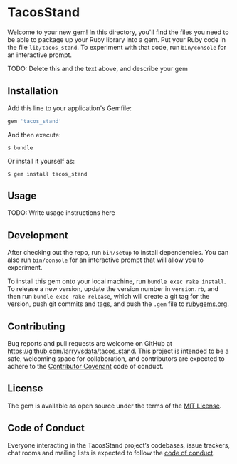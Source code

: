 # TacosStand

Welcome to your new gem! In this directory, you'll find the files you need to be able to package up your Ruby library into a gem. Put your Ruby code in the file `lib/tacos_stand`. To experiment with that code, run `bin/console` for an interactive prompt.

TODO: Delete this and the text above, and describe your gem

## Installation

Add this line to your application's Gemfile:

```ruby
gem 'tacos_stand'
```

And then execute:

    $ bundle

Or install it yourself as:

    $ gem install tacos_stand

## Usage

TODO: Write usage instructions here

## Development

After checking out the repo, run `bin/setup` to install dependencies. You can also run `bin/console` for an interactive prompt that will allow you to experiment.

To install this gem onto your local machine, run `bundle exec rake install`. To release a new version, update the version number in `version.rb`, and then run `bundle exec rake release`, which will create a git tag for the version, push git commits and tags, and push the `.gem` file to [rubygems.org](https://rubygems.org).

## Contributing

Bug reports and pull requests are welcome on GitHub at https://github.com/larryvsdata/tacos_stand. This project is intended to be a safe, welcoming space for collaboration, and contributors are expected to adhere to the [Contributor Covenant](http://contributor-covenant.org) code of conduct.

## License

The gem is available as open source under the terms of the [MIT License](https://opensource.org/licenses/MIT).

## Code of Conduct

Everyone interacting in the TacosStand project’s codebases, issue trackers, chat rooms and mailing lists is expected to follow the [code of conduct](https://github.com/larryvsdata/tacos_stand/blob/master/CODE_OF_CONDUCT.md).
